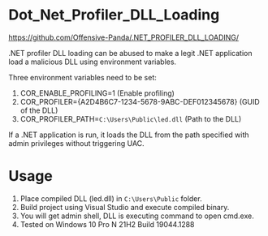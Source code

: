 # Dot_Net_Profiler_DLL_Loading

https://github.com/Offensive-Panda/.NET_PROFILER_DLL_LOADING/

.NET profiler DLL loading can be abused to make a legit .NET application load a malicious DLL using environment variables.

Three environment variables need to be set:
1. COR_ENABLE_PROFILING=1 (Enable profiling)
2. COR_PROFILER={A2D4B6C7-1234-5678-9ABC-DEF012345678} (GUID of the DLL)
3. COR_PROFILER_PATH=`C:\Users\Public\led.dll` (Path to the DLL)

If a .NET application is run, it loads the DLL from the path specified with admin privileges without triggering UAC.

# Usage

1. Place compiled DLL (led.dll) in `C:\Users\Public` folder.
2. Build project using Visual Studio and execute compiled binary.
3. You will get admin shell, DLL is executing command to open cmd.exe.
4. Tested on Windows 10 Pro N 21H2 Build 19044.1288


